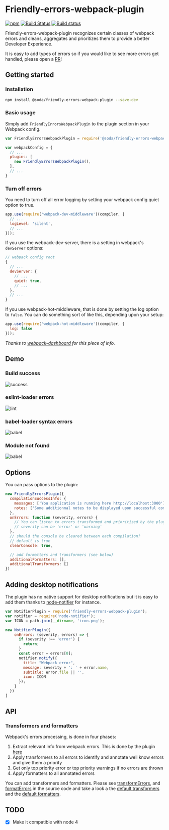 # Friendly-errors-webpack-plugin

[![npm](https://img.shields.io/npm/v/friendly-errors-webpack-plugin.svg)](https://www.npmjs.com/package/@soda/friendly-errors-webpack-plugin)
[![Build Status](https://travis-ci.org/sodatea/friendly-errors-webpack-plugin.svg?branch=master)](https://travis-ci.org/sodatea/friendly-errors-webpack-plugin)
[![Build status](https://ci.appveyor.com/api/projects/status/bbrt7hmp6lav3erh/branch/master?svg=true)](https://ci.appveyor.com/project/sodatea/friendly-errors-webpack-plugin/branch/master)

Friendly-errors-webpack-plugin recognizes certain classes of webpack
errors and cleans, aggregates and prioritizes them to provide a better
Developer Experience.

It is easy to add types of errors so if you would like to see more
errors get handled, please open a [PR](https://help.github.com/articles/creating-a-pull-request/)!

## Getting started

### Installation

```bash
npm install @soda/friendly-errors-webpack-plugin --save-dev
```

### Basic usage

Simply add `FriendlyErrorsWebpackPlugin` to the plugin section in your Webpack config.

```javascript
var FriendlyErrorsWebpackPlugin = require('@soda/friendly-errors-webpack-plugin');

var webpackConfig = {
  // ...
  plugins: [
    new FriendlyErrorsWebpackPlugin(),
  ],
  // ...
}
```

### Turn off errors

You need to turn off all error logging by setting your webpack config quiet option to true.

```javascript
app.use(require('webpack-dev-middleware')(compiler, {
  // ...
  logLevel: 'silent',
  // ...
}));
```

If you use the webpack-dev-server, there is a setting in webpack's ```devServer``` options:

```javascript
// webpack config root
{
  // ...
  devServer: {
    // ...
    quiet: true,
    // ...
  },
  // ...
}
```

If you use webpack-hot-middleware, that is done by setting the log option to `false`. You can do something sort of like this, depending upon your setup:

```javascript
app.use(require('webpack-hot-middleware')(compiler, {
  log: false
}));
```

_Thanks to [webpack-dashboard](https://github.com/FormidableLabs/webpack-dashboard) for this piece of info._

## Demo

### Build success

![success](http://i.imgur.com/MkUEhYz.gif)

### eslint-loader errors

![lint](http://i.imgur.com/xYRkldr.gif)

### babel-loader syntax errors

![babel](http://i.imgur.com/W59z8WF.gif)

### Module not found

![babel](http://i.imgur.com/OivW4As.gif)

## Options

You can pass options to the plugin:

```js
new FriendlyErrorsPlugin({
  compilationSuccessInfo: {
    messages: ['You application is running here http://localhost:3000'],
    notes: ['Some additionnal notes to be displayed upon successful compilation']
  },
  onErrors: function (severity, errors) {
    // You can listen to errors transformed and prioritized by the plugin
    // severity can be 'error' or 'warning'
  },
  // should the console be cleared between each compilation?
  // default is true
  clearConsole: true,

  // add formatters and transformers (see below)
  additionalFormatters: [],
  additionalTransformers: []
})
```

## Adding desktop notifications

The plugin has no native support for desktop notifications but it is easy
to add them thanks to [node-notifier](https://www.npmjs.com/package/node-notifier) for instance.

```js
var NotifierPlugin = require('friendly-errors-webpack-plugin');
var notifier = require('node-notifier');
var ICON = path.join(__dirname, 'icon.png');

new NotifierPlugin({
    onErrors: (severity, errors) => {
      if (severity !== 'error') {
        return;
      }
      const error = errors[0];
      notifier.notify({
        title: "Webpack error",
        message: severity + ': ' + error.name,
        subtitle: error.file || '',
        icon: ICON
      });
    }
  })
]
```

## API

### Transformers and formatters

Webpack's errors processing, is done in four phases:

1. Extract relevant info from webpack errors. This is done by the plugin [here](https://github.com/sodatea/friendly-errors-webpack-plugin/blob/master/src/core/extractWebpackError.js)
2. Apply transformers to all errors to identify and annotate well know errors and give them a priority
3. Get only top priority error or top priority warnings if no errors are thrown
4. Apply formatters to all annotated errors

You can add transformers and formatters. Please see [transformErrors](https://github.com/sodatea/friendly-errors-webpack-plugin/blob/master/src/core/transformErrors.js),
and [formatErrors](https://github.com/sodatea/friendly-errors-webpack-plugin/blob/master/src/core/formatErrors.js)
in the source code and take a look a the [default transformers](https://github.com/sodatea/friendly-errors-webpack-plugin/tree/master/src/transformers)
and the [default formatters](https://github.com/sodatea/friendly-errors-webpack-plugin/tree/master/src/formatters).

## TODO

- [x] Make it compatible with node 4

